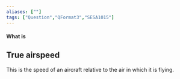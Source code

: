 ```yaml
---
aliases: [""]
tags: ["Question","QFormat3","SESA1015"]
---
```


#### What is
## True airspeed
This is the speed of an aircraft relative to the air in which it is flying.
